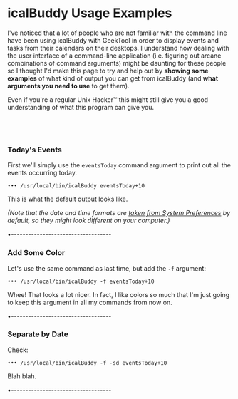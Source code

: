 
# icalBuddy Usage Examples

I've noticed that a lot of people who are not familiar with the command line have been using icalBuddy with GeekTool in order to display events and tasks from their calendars on their desktops. I understand how dealing with the user interface of a command-line application (i.e. figuring out arcane combinations of command arguments) might be daunting for these people  so I thought I'd make this page to try and help out by **showing some examples** of what kind of output you can get from icalBuddy (and **what arguments you need to use** to get them).

Even if you're a regular Unix Hacker&trade; this might still give you a good understanding of what this program can give you.

<div style='height:40px'></div>


### Today's Events

First we'll simply use the `eventsToday` command argument to print out all the events occurring today.

    ••• /usr/local/bin/icalBuddy eventsToday+10

This is what the default output looks like.

_(Note that the date and time formats are [taken from System Preferences][faq-datetime-formats] by default, so they might look different on your computer.)_

[faq-datetime-formats]: http://hasseg.org/icalBuddy/faq.html#Q:+How+can+I+get+icalBuddy+to+display+times+according+to+a+12-hour+clock?

•-----------------------------------


### Add Some Color

Let's use the same command as last time, but add the `-f` argument:

    ••• /usr/local/bin/icalBuddy -f eventsToday+10

Whee! That looks a lot nicer. In fact, I like colors so much that I'm just going to keep this argument in all my commands from now on.

•-----------------------------------


### Separate by Date

Check:

    ••• /usr/local/bin/icalBuddy -f -sd eventsToday+10

Blah blah.

•-----------------------------------




